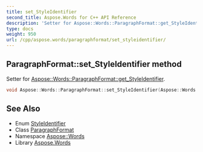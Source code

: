 ```yaml
---
title: set_StyleIdentifier
second_title: Aspose.Words for C++ API Reference
description: 'Setter for Aspose::Words::ParagraphFormat::get_StyleIdentifier.'
type: docs
weight: 950
url: /cpp/aspose.words/paragraphformat/set_styleidentifier/
---
```

## ParagraphFormat::set_StyleIdentifier method


Setter for [Aspose::Words::ParagraphFormat::get_StyleIdentifier](../get_styleidentifier/).

```cpp
void Aspose::Words::ParagraphFormat::set_StyleIdentifier(Aspose::Words::StyleIdentifier value)
```

## See Also

* Enum [StyleIdentifier](../../styleidentifier/)
* Class [ParagraphFormat](../)
* Namespace [Aspose::Words](../../)
* Library [Aspose.Words](../../../)
